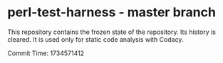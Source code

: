 # perl-test-harness - master branch

This repository contains the frozen state of the repository.
Its history is cleared. It is used only for static code
analysis with Codacy.

Commit Time: 1734571412